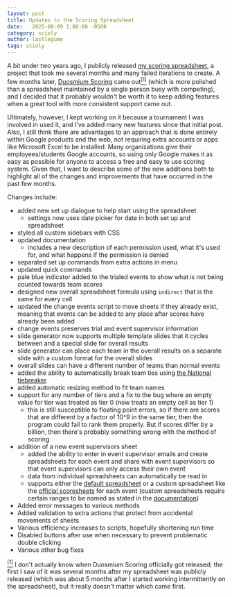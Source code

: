 ```yaml
---
layout: post
title: Updates to the Scoring Spreadsheet
date:   2025-08-09 1:00:00 -0500
category: scioly
author: lastlegume
tags: scioly
---
```


A bit under two years ago, I publicly released [my scoring spreadsheet](https://drive.google.com/drive/folders/1DF87DjKOUex4asVBe3NNlvypM_p7HEZ0?usp=drive_link), a project that took me several months and many failed iterations to create. A few months later, [Duosmium Scoring](https://scoring.duosmium.org/) came out<a href="#footnote1"><sup id="sup1">[1]</sup></a> (which is more polished than a spreadsheet maintained by a single person busy with competing), and I decided that it probably wouldn't be worth it to keep adding features when a great tool with more consistent support came out. 

Ultimately, however, I kept working on it because a tournament I was involved in used it, and I've added many new features since that initial post. Also, I still think there are advantages to an approach that is done entirely within Google products and the web, not requiring extra accounts or apps like Microsoft Excel to be installed. Many organizations give their employees/students Google accounts, so using only Google makes it as easy as possible for anyone to access a free and easy to use scoring system. Given that, I want to describe some of the new additions both to highlight all of the changes and improvements that have occurred in the past few months.


Changes include:
 - added new set up dialogue to help start using the spreadsheet
    - settings now uses date picker for date in both set up and spreadsheet
 - styled all custom sidebars with CSS
 - updated documentation
    - includes a new description of each permission used, what it's used for, and what happens if the permission is denied
 - separated set up commands from extra actions in menu
 - updated quick commands
 - pale blue indicator added to the trialed events to show what is not being counted towards team scores
 - designed new overall spreadsheet formula using ```indirect``` that is the same for every cell
 - updated the change events script to move sheets if they already exist, meaning that events can be added to any place after scores have already been added
 - change events preserves trial and event supervisor information
 - slide generator now supports multiple template slides that it cycles between and a special slide for overall results
 - slide generator can place each team in the overall results on a separate slide with a custom format for the overall slides
 - overall slides can have a different number of teams than normal events
- added the ability to automatically break team ties using [the National tiebreaker](https://www.soinc.org/scoring-guidelines)
- added automatic resizing method to fit team names
 - support for any number of tiers and a fix to the bug where an empty value for tier was treated as tier 0 (now treats an empty cell as tier 1)
     - this is still susceptible to floating point errors, so if there are scores that are different by a factor of 10^9 in the same tier, then the program could fail to rank them properly. But if scores differ by a billion, then there's probably something wrong with the method of scoring
 - addition of a new event supervisors sheet
     - added the ability to enter in event supervisor emails and create spreadsheets for each event and share with event supervisors so that event supervisors can only access their own event
     - data from individual spreadsheets can automatically be read in
     - supports either the [default spreadsheet](https://docs.google.com/spreadsheets/d/1nZjNN_LYoxAWJE3ar4nA1AzDzaikxdwAY8A52hSHvFw/edit?usp=sharing) or a custom spreadsheet like the [official scoresheets](https://www.soinc.org/scoresheets) for each event (custom spreadsheets require certain ranges to be named as stated in the [documentation](https://docs.google.com/document/d/1CCglZCkHo_RaGaMjVx0MpuHMKf2cjOdX48RMITGZ7OU/edit?usp=sharing))
 - Added error messages to various methods
 - Added validation to extra actions that protect from accidental movements of sheets 
 - Various efficiency increases to scripts, hopefully shortening run time
 - Disabled buttons after use when necessary to prevent problematic double clicking
 - Various other bug fixes




<p><a href="#sup1"><sup id="footnote1">[1]</sup></a> I don't actually know when Duosmium Scoring officially got released; the first I saw of it was several months after my spreadsheet was publicly released (which was about 5 months after I started working intermittently on the spreadsheet), but it really doesn't matter which came first.